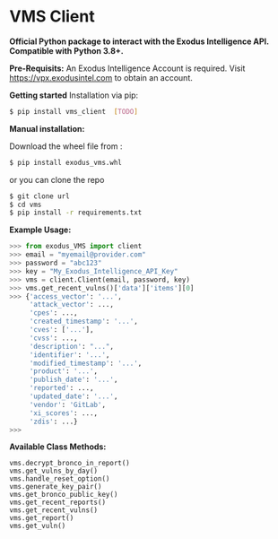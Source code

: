 # VMS Client

**Official Python package to interact with the Exodus Intelligence API. Compatible with Python 3.8+.**

**Pre-Requisits:**
An Exodus Intelligence Account is required. Visit https://vpx.exodusintel.com to obtain an account.

**Getting started**
Installation via pip:

```bash
$ pip install vms_client  [TODO]
```
**Manual installation:**

Download the wheel file from <here>:

```bash
$ pip install exodus_vms.whl
```

or you can clone the repo

```bash
$ git clone url
$ cd vms
$ pip install -r requirements.txt
```

**Example Usage:** 

```python
>>> from exodus_VMS import client
>>> email = "myemail@provider.com"
>>> password = "abc123"
>>> key = "My_Exodus_Intelligence_API_Key"
>>> vms = client.Client(email, password, key)
>>> vms.get_recent_vulns()['data']['items'][0]
>>> {'access_vector': '...',
     'attack_vector': ...,
     'cpes': ...,
     'created_timestamp': '...',
     'cves': ['...'],
     'cvss': ...,
     'description': "...",
     'identifier': '...',
     'modified_timestamp': '...',
     'product': '...',
     'publish_date': '...',
     'reported': ...,
     'updated_date': '...',
     'vendor': 'GitLab',
     'xi_scores': ...,
     'zdis': ...}
>>>
```

**Available Class Methods:**

```
vms.decrypt_bronco_in_report()
vms.get_vulns_by_day()
vms.handle_reset_option()
vms.generate_key_pair()
vms.get_bronco_public_key()
vms.get_recent_reports()
vms.get_recent_vulns()
vms.get_report()
vms.get_vuln()
```
